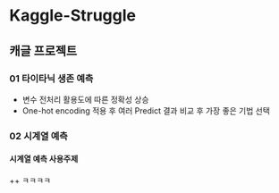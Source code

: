 # Kaggle-Struggle
## 캐글 프로젝트

### 01 타이타닉 생존 예측
+ 변수 전처리 활용도에 따른 정확성 상승
+ One-hot encoding 적용 후 여러 Predict 결과 비교 후 가장 좋은 기법 선택

### 02 시계열 예측
#### 시계열 예측 사용주제
++ ㅋㅋㅋㅋ

